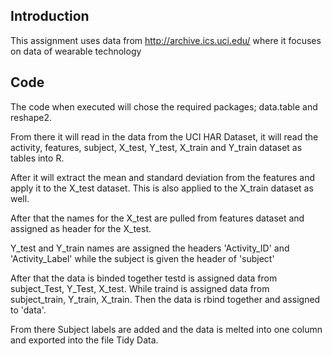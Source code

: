 ## Introduction

This assignment uses data from http://archive.ics.uci.edu/ where it focuses on data of wearable technology


## Code

The code when executed will chose the required packages; data.table and reshape2. 

From there it will read in the data from the UCI HAR Dataset, it will read the activity, features, subject, X_test, Y_test, X_train and Y_train dataset as tables into R. 

After it will extract the mean and standard deviation from the features and apply it to the X_test dataset. This is also applied to the X_train dataset as well. 

After that the names for the X_test are pulled from features dataset and assigned as header for the X_test.

Y_test and Y_train names are assigned the headers 'Activity_ID' and 'Activity_Label' while the subject is given the header of 'subject'

After that the data is binded together testd is assigned data from subject_Test, Y_Test, X_test. While traind is assigned data from subject_train, Y_train, X_train. Then the data is rbind together and assigned to 'data'.

From there Subject labels are added and the data is melted into one column and exported into the file Tidy Data.
